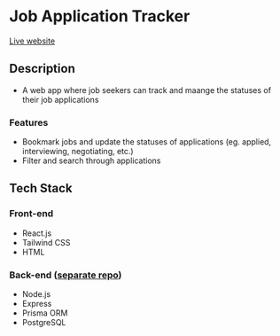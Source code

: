 # Job Application Tracker
[Live website](job-apps-tracker-jade.vercel.app)
## Description
* A web app where job seekers can track and maange the statuses of their job applications
### Features
* Bookmark jobs and update the statuses of applications (eg. applied, interviewing, negotiating, etc.)
* Filter and search through applications

## Tech Stack
### Front-end
* React.js
* Tailwind CSS
* HTML

### Back-end ([separate repo](https://github.com/Charles-S01/job-application-tracker-api))
* Node.js
* Express
* Prisma ORM
* PostgreSQL
